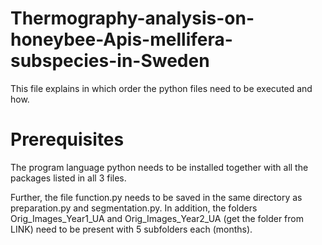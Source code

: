 # Thermography-analysis-on-honeybee-Apis-mellifera-subspecies-in-Sweden

This file explains in which order the python files need to be executed and how.

# Prerequisites
The program language python needs to be installed together with all the packages listed in all 3 files.

Further, the file function.py needs to be saved in the same directory as preparation.py and segmentation.py.
In addition, the folders Orig_Images_Year1_UA and Orig_Images_Year2_UA (get the folder from LINK) need to be present with 5 subfolders each (months).
